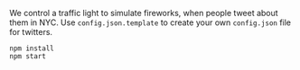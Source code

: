 We control a traffic light to simulate fireworks, when people tweet about them in NYC.
Use `config.json.template` to create your own `config.json` file for twitters.

    npm install
    npm start
